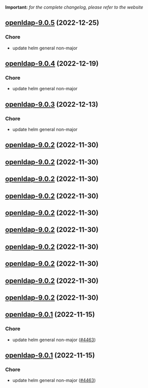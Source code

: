**Important:**
*for the complete changelog, please refer to the website*




## [openldap-9.0.5](https://github.com/truecharts/charts/compare/openldap-9.0.4...openldap-9.0.5) (2022-12-25)

### Chore

- update helm general non-major
  
  


## [openldap-9.0.4](https://github.com/truecharts/charts/compare/openldap-9.0.3...openldap-9.0.4) (2022-12-19)

### Chore

- update helm general non-major
  
  


## [openldap-9.0.3](https://github.com/truecharts/charts/compare/openldap-9.0.2...openldap-9.0.3) (2022-12-13)

### Chore

- update helm general non-major
  
  


## [openldap-9.0.2](https://github.com/truecharts/charts/compare/openldap-9.0.1...openldap-9.0.2) (2022-11-30)




## [openldap-9.0.2](https://github.com/truecharts/charts/compare/openldap-9.0.1...openldap-9.0.2) (2022-11-30)




## [openldap-9.0.2](https://github.com/truecharts/charts/compare/openldap-9.0.1...openldap-9.0.2) (2022-11-30)




## [openldap-9.0.2](https://github.com/truecharts/charts/compare/openldap-9.0.1...openldap-9.0.2) (2022-11-30)




## [openldap-9.0.2](https://github.com/truecharts/charts/compare/openldap-9.0.1...openldap-9.0.2) (2022-11-30)




## [openldap-9.0.2](https://github.com/truecharts/charts/compare/openldap-9.0.1...openldap-9.0.2) (2022-11-30)




## [openldap-9.0.2](https://github.com/truecharts/charts/compare/openldap-9.0.1...openldap-9.0.2) (2022-11-30)




## [openldap-9.0.2](https://github.com/truecharts/charts/compare/openldap-9.0.1...openldap-9.0.2) (2022-11-30)




## [openldap-9.0.2](https://github.com/truecharts/charts/compare/openldap-9.0.1...openldap-9.0.2) (2022-11-30)




## [openldap-9.0.2](https://github.com/truecharts/charts/compare/openldap-9.0.1...openldap-9.0.2) (2022-11-30)




## [openldap-9.0.1](https://github.com/truecharts/charts/compare/openldap-9.0.0...openldap-9.0.1) (2022-11-15)

### Chore

- update helm general non-major ([#4463](https://github.com/truecharts/charts/issues/4463))
  
  


## [openldap-9.0.1](https://github.com/truecharts/charts/compare/openldap-9.0.0...openldap-9.0.1) (2022-11-15)

### Chore

- update helm general non-major ([#4463](https://github.com/truecharts/charts/issues/4463))
  
  
